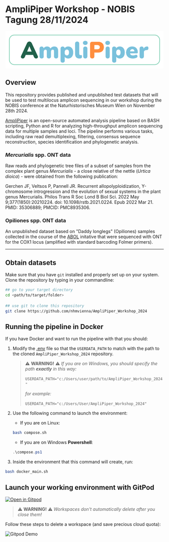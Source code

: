 # AmpliPiper Workshop - NOBIS Tagung 28/11/2024

![AmpliPiper](imgs/AmpliPiper_logo.png)

## Overview

This repository provides published and unpublished test datasets that will be used to test multilocus amplicon sequencing in our workshop during the NOBIS conference at the Naturhistorisches Museum Wien on November 28th 2024.

[AmpliPiper](https://github.com/nhmvienna/AmpliPiper) is an open-source automated analysis pipeline based on BASH scripting, Python and R for analyzing high-throughput amplicon sequencing data for multiple samples and loci. The pipeline performs various tasks, including raw read demultiplexing, filtering, consensus sequence reconstruction, species identification and phylogenetic analysis.

### *Mercurialis* spp. ONT data

Raw reads and phylogenetic tree files of a subset of samples from the complex plant genus *Mercurialis* - a close relative of the nettle (*Urtica dioica*) - were obtained from the following publication:

Gerchen JF, Veltsos P, Pannell JR. Recurrent allopolyploidization, Y-chromosome introgression and the evolution of sexual systems in the plant genus Mercurialis. Philos Trans R Soc Lond B Biol Sci. 2022 May 9;377(1850):20210224. doi: 10.1098/rstb.2021.0224. Epub 2022 Mar 21. PMID: 35306889; PMCID: PMC8935306.

### Opiliones spp. ONT data

An unpublished dataset based on "Daddy longlegs" (Opiliones) samples collected in the course of the [ABOL](https://www.abol.ac.at/en/homepage_en/) initative that were sequenced with ONT for the COX1 locus (amplified with standard barcoding Folmer primers).
___

## Obtain datasets

Make sure that you have `git` installed and properly set up on your system. Clone the repository by typing in your commandline:

```bash
## go to your target directory
cd <path/to/target/folder>

## use git to clone this repository 
git clone https://github.com/nhmvienna/AmpliPiper_Workshop_2024
```

## Running the pipeline in Docker

If you have Docker and want to run the pipeline with that you should:

1. Modify the [.env](./.env) file so that the `USERDATA_PATH` to match with the path to the cloned `AmpliPiper_Workshop_2024` repository.

    > ⚠️ **WARNING!** ⚠️ _If you are on Windows, you should specify the path **exactly** in this way:_ 
    >
    > `USERDATA_PATH="c:/Users/user/path/to/AmpliPiper_Workshop_2024"`
    >
    > _for example:_
    >
    >`USERDATA_PATH="c:/Users/User/AmpliPiper_Workshop_2024"`

2. Use the following command to launch the environment: 

    - If you are on Linux:

    ```bash
    bash compose.sh
    ```
    - If you are on Windows **Powershell**:

    ```powershell
    .\compose.ps1
    ```

3. Inside the environment that this command will create, run:

```bash
bash docker_main.sh
```

## Launch your working environment with GitPod

[![Open in Gitpod](https://gitpod.io/button/open-in-gitpod.svg)](https://gitpod.io/#https://github.com/nhmvienna/AmpliPiper_Workshop_2024)

> ⚠️ **WARNING!** ⚠️ _Workspaces don't automatically delete after you close them!_

Follow these steps to delete a workspace (and save precious cloud quota):

![Gitpod Demo](./imgs/gitpod_demo.gif)

